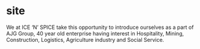 # site
We at ICE ‘N’ SPICE take this opportunity to introduce ourselves as a part of AJG Group, 40 year old enterprise having interest in Hospitality, Mining, Construction, Logistics, Agriculture industry and Social Service.
